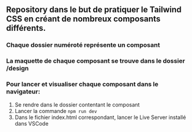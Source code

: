 ## Repository dans le but de pratiquer le Tailwind CSS en créant de nombreux composants différents.

### Chaque dossier numéroté représente un composant

### La maquette de chaque composant se trouve dans le dossier /design

### Pour lancer et visualiser chaque composant dans le navigateur:

1. Se rendre dans le dossier contentant le composant
2. Lancer la commande `npm run dev`
3. Dans le fichier index.html correspondant, lancer le Live Server installé dans VSCode
